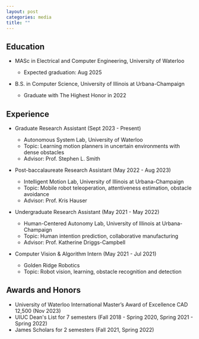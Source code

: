 ```yaml
---
layout: post
categories: media
title: ""
---
```


## Education

* MASc in Electrical and Computer Engineering, University of Waterloo
    * Expected graduation: Aug 2025

* B.S. in Computer Science, University of Illinois at Urbana-Champaign
    * Graduate with The Highest Honor in 2022

## Experience

* Graduate Research Assistant (Sept 2023 - Present)
    * Autonomous System Lab, University of Waterloo
    * Topic: Learning motion planners in uncertain environments with dense obstacles
    * Advisor: Prof. Stephen L. Smith
 
* Post-baccalaureate Research Assistant (May 2022 - Aug 2023)
    * Intelligent Motion Lab, University of Illinois at Urbana-Champaign
    * Topic: Mobile robot teleoperation, attentiveness estimation, obstacle avoidance
    * Advisor: Prof. Kris Hauser
      
* Undergraduate Research Assistant (May 2021 - May 2022)
    * Human-Centered Autonomy Lab, University of Illinois at Urbana-Champaign
    * Topic: Human intention prediction, collaborative manufacturing
    * Advisor: Prof. Katherine Driggs-Campbell
      
* Computer Vision & Algorithm Intern (May 2021 - Jul 2021)
     * Golden Ridge Robotics
     * Topic: Robot vision, learning, obstacle recognition and detection

## Awards and Honors

* University of Waterloo International Master’s Award of Excellence CAD 12,500 (Nov 2023)
* UIUC Dean's List for 7 semesters (Fall 2018 - Spring 2020, Spring 2021 - Spring 2022)
* James Scholars for 2 semesters (Fall 2021, Spring 2022)

